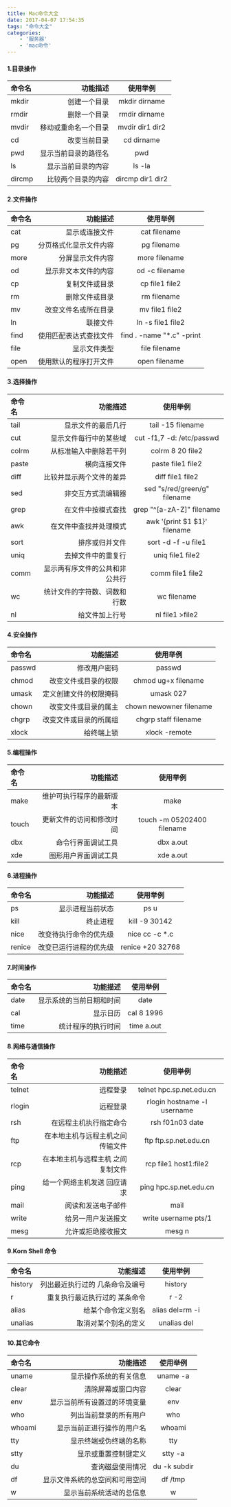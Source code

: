 ```yaml
---
title: Mac命令大全
date: 2017-04-07 17:54:35
tags: "命令大全"
categories:
    - '服务器'
    - 'mac命令'
---
```

#### 1.目录操作

| 命令名      |     功能描述 |   使用举例   |
| :-------- | --------:| :------: |
| mkdir    |   创建一个目录 |  mkdir dirname  |
|rmdir|	删除一个目录|	rmdir dirname
|mvdir	|移动或重命名一个目录|	mvdir dir1 dir2
|cd|	改变当前目录	|cd dirname
|pwd	|显示当前目录的路径名	|pwd
|ls	|显示当前目录的内容	|ls -la
|dircmp	|比较两个目录的内容|	dircmp dir1 dir2
<!--more-->
#### 2.文件操作
| 命令名      |     功能描述 |   使用举例   |
| :-------- | --------:| :------: |
|cat	|显示或连接文件	|cat filename|
|pg	|分页格式化显示文件内容	|pg filename
|more	|分屏显示文件内容	|more filename
|od	|显示非文本文件的内容|	od -c filename
|cp	|复制文件或目录	|cp file1 file2
|rm	|删除文件或目录|	rm filename
|mv	|改变文件名或所在目录|	mv file1 file2
|ln|	联接文件	|ln -s file1 file2
|find|	使用匹配表达式查找文件|	find . -name "*.c" -print
|file	|显示文件类型|	file filename
|open	|使用默认的程序打开文件|	open filename
#### 3.选择操作

| 命令名      |     功能描述 |   使用举例   |
| :-------- | --------:| :------: |
|tail|	显示文件的最后几行|	tail -15 filename|
|cut	|显示文件每行中的某些域	|cut -f1,7 -d: /etc/passwd
|colrm	|从标准输入中删除若干列|	colrm 8 20 file2
|paste	|横向连接文件|	paste file1 file2
|diff	|比较并显示两个文件的差异|	diff file1 file2
|sed	|非交互方式流编辑器|	sed "s/red/green/g" filename
|grep	|在文件中按模式查找|	grep "^[a-zA-Z]" filename
|awk	|在文件中查找并处理模式	|awk '{print $1 $1}' filename
|sort	|排序或归并文件	|sort -d -f -u file1
|uniq	|去掉文件中的重复行|	uniq file1 file2
|comm	|显示两有序文件的公共和非公共行|	comm file1 file2
|wc	|统计文件的字符数、词数和行数|	wc filename
|nl	|给文件加上行号|	nl file1 >file2
#### 4.安全操作


| 命令名      |     功能描述 |   使用举例   |
| :-------- | --------:| :------: |
|passwd	|修改用户密码|	passwd
|chmod	|改变文件或目录的权限	|chmod ug+x filename
|umask	|定义创建文件的权限掩码|	umask 027
|chown	|改变文件或目录的属主	|chown newowner filename
|chgrp	|改变文件或目录的所属组	|chgrp staff filename
|xlock	|给终端上锁|	xlock -remote
#### 5.编程操作

| 命令名      |     功能描述 |   使用举例   |
| :-------- | --------:| :------: |
|make	|维护可执行程序的最新版本	|make
|touch	|更新文件的访问和修改时间|	touch -m 05202400 filename
|dbx	|命令行界面调试工具	|dbx a.out
|xde|	图形用户界面调试工具|	xde a.out
#### 6.进程操作

| 命令名      |     功能描述 |   使用举例   |
| :-------- | --------:| :------: |
|ps	|显示进程当前状态|	ps u
|kill|	终止进程|	kill -9 30142
|nice	|改变待执行命令的优先级|	nice cc -c *.c
|renice|	改变已运行进程的优先级	|renice +20 32768
#### 7.时间操作

| 命令名      |     功能描述 |   使用举例   |
| :-------- | --------:| :------: |
|date	|显示系统的当前日期和时间|	date
|cal|	显示日历|	cal 8 1996
|time	|统计程序的执行时间|	time a.out
#### 8.网络与通信操作

| 命令名      |     功能描述 |   使用举例   |
| :-------- | --------:| :------: |
|telnet	|远程登录|	telnet hpc.sp.net.edu.cn
|rlogin	|远程登录|	rlogin hostname -l username
|rsh	|在远程主机执行指定命令|	rsh f01n03 date
|ftp|	在本地主机与远程主机之间传输文件	|ftp ftp.sp.net.edu.cn
|rcp	|在本地主机与远程主机 之间复制文件	|rcp file1 host1:file2
|ping	|给一个网络主机发送 回应请求	|ping hpc.sp.net.edu.cn
|mail|	阅读和发送电子邮件|	mail
|write	|给另一用户发送报文	|write username pts/1
|mesg	|允许或拒绝接收报文|	mesg n
#### 9.Korn Shell 命令

| 命令名      |     功能描述 |   使用举例   |
| :-------- | --------:| :------: |
|history	|列出最近执行过的 几条命令及编号	|history
|r	|重复执行最近执行过的 某条命令	|r -2
|alias	|给某个命令定义别名|	alias del=rm -i
|unalias	|取消对某个别名的定义|	unalias del
#### 10.其它命令

| 命令名      |     功能描述 |   使用举例   |
| :-------- | --------:| :------: |
|uname	|显示操作系统的有关信息|	uname -a
|clear|	清除屏幕或窗口内容	|clear
|env|	显示当前所有设置过的环境变量	|env
|who	|列出当前登录的所有用户|	who
|whoami	|显示当前正进行操作的用户名|	whoami
|tty|	显示终端或伪终端的名称|	tty
|stty|	显示或重置控制键定义	|stty -a
|du|	查询磁盘使用情况|	du -k subdir
|df	|显示文件系统的总空间和可用空间|	df /tmp
|w|	显示当前系统活动的总信息|	w
